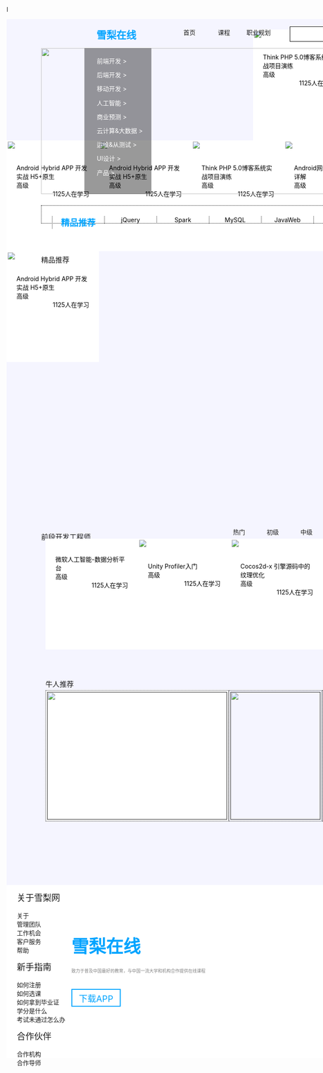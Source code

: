 

<!DOCTYPE html>
<html>
<head>
	<meta charset="utf-8">
	<title>雪梨在线</title>
</head>l

<style>
/*重置浏览器样式*/
* {
    padding: 0;
    margin: 0;
}

a {
    text-decoration: none;
}

ul {
    list-style-type: none;
}

/*清除浮动*/
.clear:after {
    content: '';
    display: block;
    height: 0;
    clear: both;
}
.title{
	width: 95px;
	height: 22px;
	font-size:23px;
	font-family:Microsoft YaHei;
	font-weight:bold;
	color:#00A4FF;
	float: left;
	position: relative;
	left: 208px;
	top: 18px;
}
.all{
	width: 1400px;
	height: 2400px;
	position: relative;
	background-color: rgb(245,245,255);
}
.list li{
	display: inline-block;
	width: 80px;
	height: 25px;
	text-align: center;
	float: left;
	position: relative;
	left: 288px;
	top: 20px;
}
.list a:hover{
	border-bottom: 2px blue solid;
}
form{
	position: relative;
	left: 320px;
	top: 17px;
}
.search{
	float: left;
	width: 200px;
	padding: 9px;
	border: 1px solid;
}
.submit{
	float: left;
	width: 35px;
	height: 35px;
	background-color: rgb(20,88,180);
}
.fa-search{
	width: 20px;
	height: 20px;
	position: relative;
	left: 292px;
	top: 23px;
}
.personal{
	color: grey;
	position: relative;
	left: 350px;
	top: 23px;
}
.banner2{
	width: 1080px;
	height: 337px;
	position: absolute;
	top: 67px;
	left: 80px;
}
.content{
	width: 150px;
	height: 337px;
	padding-left: 5px;
	position: absolute;
	top: 67px;
	left: 180px;
	background-color: rgba(0,0,0,0.4);
	line-height: 2.3em;
}
.content li a{
	color: white;
}
.classify{
	width: 1080px;
	height: 30px;
	border: 1px black dotted;
	padding-top: 10px;
	position: absolute;
	left: 80px;
	top: 430px;
}
.classify ul li a{
	display: inline-block;
	width: 120px;
	float: left;
	border-left: 1px black dotted;
	text-align: center;
	color: black;
}
#change{
	float: right;
	color: #00A4FF;
}
#recommend{
	color: #00A4FF;
	font-size: 20px;
	font-weight: bold;
}
.h3{
	font-weight: normal;
	position: absolute;
	left: 80px;
	top: 520px;
}
.h33{
	font-weight: normal;
	position: absolute;
	left: 80px;
	top: 1160px;
}
.jingpin{
	width: 1080px;
	height: 520px;
	position: absolute;
	left: 80px;
	top: 600px;
}
.picture{
	background-color: white;
	padding: 3px;
	float: left;
	width: 208px;
	height: 250px;
	box-shadow: 3px rgba(118,118,118,0.5);
}
.pic{
	width: 208px;
	height: 150px;
}
.picture ul{
	padding: 20px;
	color: black;
}
.red{
	color: red;
	display: inline-block;
}
.study{
	display: inline-block;
	float: right;
}
#lists{
	float: left;
	width: 500px;
	height: 40px;
	position: absolute;
	left: 250px;
	top: 1160px;
	padding-left: 200px;
	padding-right: 200px;
}
#lists li a{
	display: inline-block;
	float: left;
	padding-left: 50px;
}
h4 a{
	position: absolute;
	left: 1100px;
	top: 1160px;
	color: grey;
	font-weight: normal;
}
.qianduan{
	width: 1080px;
	height: 260px;
	position: absolute;
	left: 90px;
	top: 1200px;
}
.h333{
	font-weight: normal;
	position: absolute;
	left: 90px;
	top: 1500px;	
}
.niuren{
	width: 1080px;
	height: 300px;
	position: absolute;
	left: 90px;
	top: 1550px;
}
.grad a img{
	border: 1px dotted;
	width: 416px;
	height: 295px;
	background-color: white;
	padding: 3px;
	float: left;
}
.people a img{
	border: 1px dotted;
	width: 208px;
	height: 295px;
	padding: 3px;
	float: left;
}
.bottom{
	width: 1400px;
	height: 400px;
	background-color: white;
	position: absolute;
	left: 0;
	bottom: 0;
}
.xueli{
	font-size:40px;
	font-family:Microsoft YaHei;
	font-weight:bold;
	color:#00A4FF;
	position: absolute;
	left: 150px;
	top: 110px;
}
.explain{
	font-size: 10px;
	color: grey;
	position: absolute;
	left: 150px;
	top: 190px;
}
.app a{
	display: block;
	width: 110px;
	height: 32px;
	padding-top: 5px;
	font-size: 20px;
	position: absolute;
	left: 150px;
	top: 240px;
	text-align: center;
	color: #00A4FF;
	border:2px #00A4FF solid;
}
.list1{
	display: block;
	width: 170px;
	height: 400px;
	padding-top: 100px;
	position: absolute;
	left: 600px;
}
.about{
	font-size: 20px;
}
.blank{
	color: white;
}
ul.list1 li a{
	color: black;
}
.list2{
	display: block;
	width: 170px;
	height: 400px;
	padding-top: 100px;
	position: absolute;
	left: 800px;
}
ul.list2 li a{
	color: black;
}
.list3{
	display: block;
	width: 170px;
	height: 400px;
	padding-top: 100px;
	position: absolute;
	left: 1000px;
}
ul.list3 li a{
	color: black;
}
</style>

<body>
	<div class="all">
		<div class="title">
			雪梨在线
		</div>
		<div>
			<ul class="list">
				<li><a href="">首页</a></li>
				<li><a href="">课程</a></li>
				<li><a href="">职业规划</a></li>
			</ul>
		</div>
		<form>
			<input type="text" name="search" class="search">
			<input type="button" name="submit" class="submit">
		</form>
		<img src="img/fa-search.png" class="fa-search">
		<a href="" class="personal">个人中心</a>
		<img src="img/banner2.png" class="banner2">
		<div class="content">
			<ul>
				<li><a href="">前端开发 ></a></li>
				<li><a href="">后端开发 ></a></li>
				<li><a href="">移动开发 ></a></li>
				<li><a href="">人工智能 ></a></li>
				<li><a href="">商业预测 ></a></li>
				<li><a href="">云计算&大数据 ></a></li>
				<li><a href="">运维&从测试 ></a></li>
				<li><a href="">UI设计 ></a></li>
				<li><a href="">产品 ></a></li>
			</ul>
		</div>
		<div class="classify">
			<ul>
				<li><a href="" id="recommend">精品推荐</a></li>
				<li><a href="">jQuery</a></li>
				<li><a href="">Spark</a></li>
				<li><a href="">MySQL</a></li>
				<li><a href="">JavaWeb</a></li>
				<li><a href="">MySQL</a></li>
				<li><a href="">JavaWeb</a></li>
				<li><a href="" id="change">修改兴趣</a></li>
			</ul>
		</div>
		<h3 class="h3">精品推荐</h3>
		<div class="jingpintuijian">
			<div class="picture">
				<a href="">
					<img src="1.jpg" class="pi">
					<ul>
						<li>Think PHP 5.0博客系统实战项目演练</li>
						<li class="re">高级</li>
						<li class="study">1125人在学习</li>
					</ul>
				</a>
			</div>
			<div class="picture">
				<a href="">
					<img src="2.jpg" class="pi">
					<ul>
						<li>Android网络图片加载框架详解</li>
						<li class="re">高级</li>
						<li class="study">1125人在学习</li>
					</ul>
				</a>
			</div>
			<div class="picture">
				<a href="">
					<img src="3.jpg" class="pi">
					<ul>
						<li>Angular 2 最新框架+主流技术+项目实战</li>
						<li class="re">高级</li>
						<li class="study">1125人在学习</li>
					</ul>
				</a>
			</div>
			<div class="picture">
				<a href="">
					<img src="4.jpg" class="pi">
					<ul>
						<li>Android Hybrid APP 开发实战 H5+原生</li>
						<li class="re">高级</li>
						<li class="study">1125人在学习</li>
					</ul>
				</a>
			</div>
			<div class="picture">
				<a href="">
					<img src="5.jpg" class="pi">
					<ul>
						<li>Android Hybrid APP 开发实战 H5+原生</li>
						<li class="re">高级</li>
						<li class="study">1125人在学习</li>
					</ul>
				</a>
			</div>
			<div class="picture">
				<a href="">
					<img src="6.jpg" class="pc">
					<ul>
						<li>Think PHP 5.0博客系统实战项目演练</li>
						<li class="re">高级</li>
						<li class="study">1125人在学习</li>
					</ul>
				</a>
			</div>
			<div class="picture">
				<a href="">
					<img src="7.jpg" class="pi">
					<ul>
						<li>Android网络图片加载框架详解</li>
						<li class="re">高级</li>
						<li class="study">1125人在学习</li>
					</ul>
				</a>
			</div>
			<div class="picture">
				<a href="">
					<img src="8.jpg" class="pi">
					<ul>
						<li>Angular 2 最新框架+主流技术+项目实战</li>
						<li class="re">高级</li>
						<li class="study">1125人在学习</li>
					</ul>
				</a>
			</div>
			<div class="picture">
				<a href="">
					<img src="9.jpg" class="pi">
					<ul>
						<li>Android Hybrid APP 开发实战 H5+原生</li>
						<li class="re">高级</li>
						<li class="study">1125人在学习</li>
					</ul>
				</a>
			</div>
			<div class="picture">
				<a href="">
					<img src="10.jpg" class="pi">
					<ul>
						<li>Android Hybrid APP 开发实战 H5+原生</li>
						<li class="re">高级</li>
						<li class="study">1125人在学习</li>
					</ul>
				</a>
			</div>
		</div>
		<h3 class="h33">前段开发工程师</h3>
		<div id="lists">
			<ul>
				<li><a href="">热门</a></li>
				<li><a href="">初级</a></li>
				<li><a href="">中级</a></li>
				<li><a href="">高级</a></li>
			</ul>
		</div>
		<h4><a href="">查看全部</a></h4>
		<div class="qianduan">
			<div class="picture">
				<a href="">
					<img src="" class="pi">
					<ul>
						<li>微软人工智能-数据分析平台</li>
						<li class="re">高级</li>
						<li class="study">1125人在学习</li>
					</ul>
				</a>
			</div>
			<div class="picture">
				<a href="">
					<img src="11.jpg" class="pi">
					<ul>
						<li>Unity Profiler入门</li>
						<li class="re">高级</li>
						<li class="study">1125人在学习</li>
					</ul>
				</a>
			</div>
			<div class="picture">
				<a href="">
					<img src="12.jpg" class="pi">
					<ul>
						<li>Cocos2d-x 引擎源码中的纹理优化</li>
						<li class="re">高级</li>
						<li class="study">1125人在学习</li>
					</ul>
				</a>
			</div>
			<div class="picture">
				<a href="">
					<img src="13.jpg" class="pi">
					<ul>
						<li>Kami2首页界面切换效果</li>
						<li class="re">高级</li>
						<li class="study">1125人在学习</li>
					</ul>
				</a>
			</div>
			<div class="picture">
				<a href="">
					<img src="14.jpg" class="pi">
					<ul>
						<li>Android Hybrid APP 开发实战 H5+原生</li>
						<li class="re">高级</li>
						<li class="study">1125人在学习</li>
					</ul>
				</a>
			</div>
		</div>
		<h3 class="h333">牛人推荐</h3>
		<div class="niuren">
			<div class="grad">
				<a href="">
					<img src="15.jpg">
				</a>
			</div>
			<div class="people">
				<a href="">
					<img src="16.jpg">
				</a>
			</div>
			<div class="people">
				<a href="">
					<img src="17.jpg">
				</a>
			</div>
			<div class="people">
				<a href="">
					<img src="18.jpg">
				</a>
			</div>
		</div>
		<div class="bottom">
			<ul>
				<li class="xueli">雪梨在线</li>
				<li class="explain">致力于普及中国最好的教育，与中国一流大学和机构合作提供在线课程</li>
				<li class="app"><a href="">下载APP</a></li>
			</ul>
			<ul class="li1">
				<li class="about">关于雪梨网</li>
				<li class="blank">blank</li>
				<li><a href="">关于</a></li>
				<li><a href="">管理团队</a></li>
				<li><a href="">工作机会</a></li>
				<li><a href="">客户服务</a></li>
				<li><a href="">帮助</a></li>
			</ul>
			<ul class="li2">
				<li class="about">新手指南</li>
				<li class="blank">blank</li>
				<li><a href="">如何注册</a></li>
				<li><a href="">如何选课</a></li>
				<li><a href="">如何拿到毕业证</a></li>
				<li><a href="">学分是什么</a></li>
				<li><a href="">考试未通过怎么办</a></li>
			</ul>
			<ul class="li3">
				<li class="about">合作伙伴</li>
				<li class="blank">blank</li>
				<li><a href="">合作机构</a></li>
				<li><a href="">合作导师</a></li>
			</ul>
		</div>
	</div>
</body>
</html>

 

